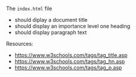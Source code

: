 The `index.html` file
- should diplay a document title
- should display an importance level one heading
- should display paragraph text

Resources:
- https://www.w3schools.com/tags/tag_title.asp
- https://www.w3schools.com/tags/tag_hn.asp
- https://www.w3schools.com/tags/tag_p.asp
